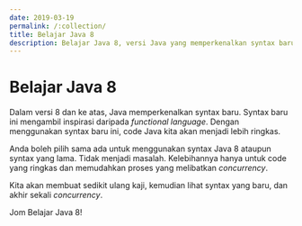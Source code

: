```yaml
---
date: 2019-03-19
permalink: /:collection/
title: Belajar Java 8
description: Belajar Java 8, versi Java yang memperkenalkan syntax baru untuk meringkaskan lagi code Java anda.
---
```


# Belajar Java 8

Dalam versi 8 dan ke atas, Java memperkenalkan syntax baru. Syntax baru ini
mengambil inspirasi daripada *functional language*. Dengan menggunakan syntax
baru ini, code Java kita akan menjadi lebih ringkas.

Anda boleh pilih sama ada untuk menggunakan syntax Java 8 ataupun syntax yang
lama. Tidak menjadi masalah. Kelebihannya hanya untuk code yang ringkas dan
memudahkan proses yang melibatkan *concurrency*.

Kita akan membuat sedikit ulang kaji, kemudian lihat syntax yang baru, dan akhir
sekali *concurrency*.

Jom Belajar Java 8!
